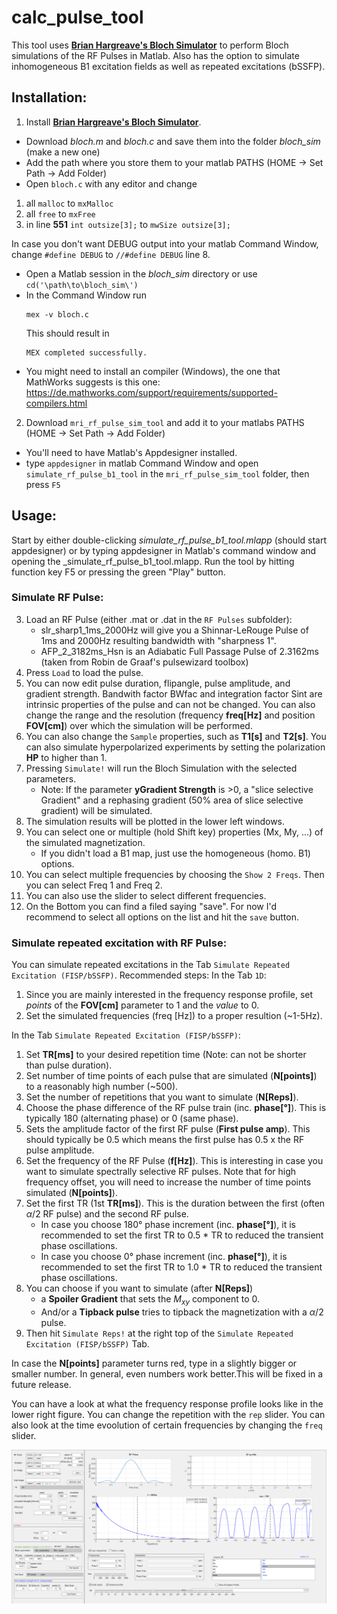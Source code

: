 # calc_pulse_tool
This tool uses  **[Brian Hargreave's Bloch Simulator](http://mrsrl.stanford.edu/~brian/blochsim/)** to perform Bloch simulations of the RF Pulses in Matlab. Also has the option to simulate inhomogeneous B1 excitation fields as well as repeated excitations (bSSFP).

## Installation:
1. Install **[Brian Hargreave's Bloch Simulator](http://mrsrl.stanford.edu/~brian/blochsim/)**.
- Download *bloch.m* and *bloch.c* and save them into the folder *bloch_sim* (make a new one)
- Add the path where you store them to your matlab PATHS (HOME &rarr; Set Path &rarr; Add Folder)
- Open `bloch.c` with any editor and change 
1. all `malloc` to `mxMalloc`
2. all `free` to `mxFree`
3. in line **551** `int outsize[3];`  to `mwSize outsize[3];`

In case you don't want DEBUG output into your matlab Command Window, change `#define DEBUG` to `//#define DEBUG` line 8.


- Open a Matlab session in the *bloch_sim* directory or use `cd('\path\to\bloch_sim\')`
- In the Command Window run
    ```
    mex -v bloch.c
    ```
    This should result in
    ```
    MEX completed successfully.
    ```
- You might need to install an compiler (Windows), the one that MathWorks suggests is this one: https://de.mathworks.com/support/requirements/supported-compilers.html

2. Download `mri_rf_pulse_sim_tool` and add it to your matlabs PATHS (HOME &rarr; Set Path &rarr; Add Folder)
- You'll need to have Matlab's Appdesigner installed.
- type `appdesigner` in matlab Command Window and open `simulate_rf_pulse_b1_tool` in the `mri_rf_pulse_sim_tool`  folder, then press `F5`


## Usage:
Start by either double-clicking _simulate_rf_pulse_b1_tool.mlapp_ (should start appdesigner) or by typing appdesigner in Matlab's command window and opening the _simulate_rf_pulse_b1_tool.mlapp. Run the tool by hitting function key F5 or pressing the green "Play" button.
### Simulate RF Pulse:
3. Load an RF Pulse (either .mat or .dat in the `RF Pulses` subfolder):
    - slr_sharp1_1ms_2000Hz will give you a Shinnar-LeRouge Pulse of 1ms and 2000Hz resulting bandwidth with "sharpness 1".
    - AFP_2_3182ms_Hsn is an Adiabatic Full Passage Pulse of 2.3162ms (taken from Robin de Graaf's pulsewizard toolbox)
4. Press `Load` to load the pulse.
5. You can now edit pulse duration, flipangle, pulse amplitude, and gradient strength. Bandwith factor BWfac and integration factor Sint are intrinsic properties of the pulse and can not be changed.
You can also change the range and the resolution (frequency **freq[Hz]** and position **FOV[cm]**) over which the simulation will be performed.
6. You can also change the `Sample` properties, such as **T1[s]** and **T2[s]**. You can also simulate hyperpolarized experiments by setting the polarization **HP** to higher than 1.
7. Pressing `Simulate!` will run the Bloch Simulation with the selected parameters.
    - Note: If the parameter **yGradient Strength** is >0, a "slice selective Gradient" and a rephasing gradient (50% area of slice selective gradient) will be simulated.
7. The simulation results will be plotted in the lower left windows.
8. You can select one or multiple (hold Shift key) properties (Mx, My, ...) of the simulated magnetization.
    - If you didn't load a B1 map, just use the homogeneous (homo. B1) options.
9. You can select multiple frequencies by choosing the `Show 2 Freqs`. Then you can select Freq 1 and Freq 2.
10. You can also use the slider to select different frequencies.
11. On the Bottom you can find a filed saying "save". For now I'd recommend to select all options on the list and hit the `save` button.
### Simulate repeated excitation with RF Pulse:
You can simulate repeated excitations in the Tab `Simulate Repeated Excitation (FISP/bSSFP)`. Recommended steps:
In the Tab `1D`:
1. Since you are mainly interested in the frequency response profile, set *points* of the **FOV[cm]** parameter to 1 and the *value* to 0.
2. Set the simulated frequencies (freq [Hz]) to a proper resultion (~1-5Hz).

In the Tab `Simulate Repeated Excitation (FISP/bSSFP)`:
1. Set **TR[ms]** to your desired repetition time (Note: can not be shorter than pulse duration).
2. Set number of time points of each pulse that are simulated (**N[points]**) to a reasonably high number (~500).
3. Set the number of repetitions that you want to simulate (**N[Reps]**).
4. Choose the phase difference of the RF pulse train (inc. **phase[°]**). This is typically 180 (alternating phase) or 0 (same phase).
5. Sets the amplitude factor of the first RF pulse (**First pulse amp**). This should typically be 0.5 which means the first pulse has 0.5 x the RF pulse amplitude.
6. Set the frequency of the RF Pulse (**f[Hz]**). This is interesting in case you want to simulate spectrally selective RF pulses. Note that for high frequency offset, you will need to increase the number of time points simulated (**N[points]**).
7. Set the first TR (1st **TR[ms]**). This is the duration between the first (often $\alpha$/2 RF pulse) and the second RF pulse.
    - In case you choose 180° phase increment (inc. **phase[°]**), it is recommended to set the first TR to 0.5 * TR to reduced the transient phase oscillations.
    - In case you choose 0° phase increment (inc. **phase[°]**), it is recommended to set the first TR to 1.0 * TR to reduced the transient phase oscillations.
8. You can choose if you want to simulate (after **N[Reps]**)
    - a **Spoiler Gradient** that sets the $M_{xy}$ component to 0.
    - And/or a **Tipback pulse** tries to tipback the magnetization with a $\alpha$/2 pulse.
9. Then hit `Simulate Reps!` at the right top of the `Simulate Repeated Excitation (FISP/bSSFP)` Tab.

In case the **N[points]** parameter turns red, type in a slightly bigger or smaller number. In general, even numbers work better.This will be fixed in a future release.

You can have a look at what the frequency response profile looks like in the lower right figure. You can change the repetition with the `rep` slider. You can also look at the time evoolution of certain frequencies by changing the `freq` slider.

<img src="./figures/Screenshot bSSFP Simulation example full GUI.png" alt = "Screnshot of the GUI with exemplarily parameter selection." width="1000"/>




